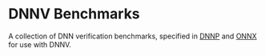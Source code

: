 # DNNV Benchmarks

A collection of DNN verification benchmarks, specified in 
[DNNP](https://dnnv.readthedocs.io/en/stable/usage/specifying_properties.html) 
and 
[ONNX](https://onnx.ai) 
for use with DNNV.
